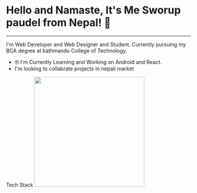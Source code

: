 # Hello and Namaste, It's Me Sworup paudel from Nepal! 👋
 <hr>
 I'm Web Developer and Web Designer and Student. Currently pursuing my BCA degree at kathmandu College of Technology.
 
 - 🤓 I'm Currently Learning and  Working on Android and React.
 - I'm looking to collabrate projects in nepali market 
 
 Tech Stack
 <img src="https://encrypted-tbn0.gstatic.com/images?q=tbn:ANd9GcRFOFOrxqm61nf2fg3VPlzuM59S0mBugqfawg&usqp=CAU" width="300" />


